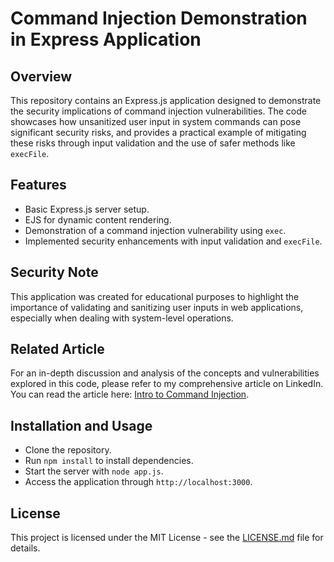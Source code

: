 # Command Injection Demonstration in Express Application

## Overview
This repository contains an Express.js application designed to demonstrate the security implications of command injection vulnerabilities. The code showcases how unsanitized user input in system commands can pose significant security risks, and provides a practical example of mitigating these risks through input validation and the use of safer methods like `execFile`.

## Features
- Basic Express.js server setup.
- EJS for dynamic content rendering.
- Demonstration of a command injection vulnerability using `exec`.
- Implemented security enhancements with input validation and `execFile`.

## Security Note
This application was created for educational purposes to highlight the importance of validating and sanitizing user inputs in web applications, especially when dealing with system-level operations.

## Related Article
For an in-depth discussion and analysis of the concepts and vulnerabilities explored in this code, please refer to my comprehensive article on LinkedIn. You can read the article here: [Intro to Command Injection](#).

## Installation and Usage
- Clone the repository.
- Run `npm install` to install dependencies.
- Start the server with `node app.js`.
- Access the application through `http://localhost:3000`.

## License
This project is licensed under the MIT License - see the [LICENSE.md](LICENSE.md) file for details.
